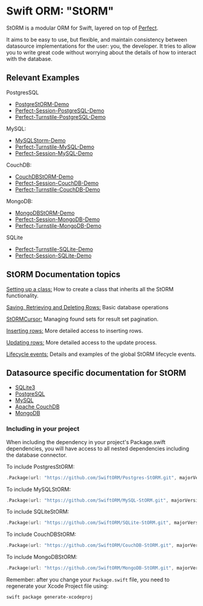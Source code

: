 # Swift ORM: "StORM"

StORM is a modular ORM for Swift, layered on top of [Perfect](https://github.com/PerfectlySoft/Perfect).

It aims to be easy to use, but flexible, and maintain consistency between datasource implementations for the user: you, the developer. It tries to allow you to write great code without worrying about the details of how to interact with the database.

## Relevant Examples

PostgresSQL

* [PostgreStORM-Demo](https://github.com/PerfectExamples/PostgreStORM-Demo)
* [Perfect-Session-PostgreSQL-Demo](https://github.com/PerfectExamples/Perfect-Session-PostgreSQL-Demo)
* [Perfect-Turnstile-PostgreSQL-Demo](https://github.com/PerfectExamples/Perfect-Turnstile-PostgreSQL-Demo)

MySQL:

* [MySQLStorm-Demo](https://github.com/PerfectExamples/MySQLStorm-Demo)
* [Perfect-Turnstile-MySQL-Demo](https://github.com/PerfectExamples/Perfect-Turnstile-MySQL-Demo)
* [Perfect-Session-MySQL-Demo](https://github.com/PerfectExamples/Perfect-Session-MySQL-Demo)

CouchDB: 

* [CouchDBStORM-Demo](https://github.com/PerfectExamples/CouchDBStORM-Demo)
* [Perfect-Session-CouchDB-Demo](https://github.com/PerfectExamples/Perfect-Session-CouchDB-Demo)
* [Perfect-Turnstile-CouchDB-Demo](https://github.com/PerfectExamples/Perfect-Turnstile-CouchDB-Demo)

MongoDB:

* [MongoDBStORM-Demo](https://github.com/PerfectExamples/MongoDBStORM-Demo)
* [Perfect-Session-MongoDB-Demo](https://github.com/PerfectExamples/Perfect-Session-MongoDB-Demo)
* [Perfect-Turnstile-MongoDB-Demo](https://github.com/PerfectExamples/Perfect-Turnstile-MongoDB-Demo)

SQLite

* [Perfect-Turnstile-SQLite-Demo](https://github.com/PerfectExamples/Perfect-Turnstile-SQLite-Demo)
* [Perfect-Session-SQLite-Demo](https://github.com/PerfectExamples/Perfect-Session-SQLite-Demo)

## StORM Documentation topics

[Setting up a class:](https://github.com/PerfectlySoft/PerfectDocs/blob/master/guide/StORM-Setting-up-a-class.md) How to create a class that inherits all the StORM functionality.

[Saving, Retrieving and Deleting Rows:](https://github.com/PerfectlySoft/PerfectDocs/blob/master/guide/StORM-Saving-Retrieving-and-Deleting-Rows.md) Basic database operations

[StORMCursor:](https://github.com/PerfectlySoft/PerfectDocs/blob/master/guide/StORM-Cursor.md) Managing found sets for result set pagination.

[Inserting rows:](https://github.com/PerfectlySoft/PerfectDocs/blob/master/guide/StORM-Insert.md) More detailed access to inserting rows.

[Updating rows:](https://github.com/PerfectlySoft/PerfectDocs/blob/master/guide/StORM-Update.md) More detailed access to the update process.

[Lifecycle events:](https://github.com/PerfectlySoft/PerfectDocs/blob/master/guide/StORMLifecycleEvents.md) Details and examples of the global StORM lifecycle events.


## Datasource specific documentation for StORM

* [SQLite3](https://github.com/PerfectlySoft/PerfectDocs/blob/master/guide/StORM-SQLite.md)
* [PostgreSQL](https://github.com/PerfectlySoft/PerfectDocs/blob/master/guide/StORM-PostgreSQL.md)
* [MySQL](https://github.com/PerfectlySoft/PerfectDocs/blob/master/guide/StORM-MySQL.md)
* [Apache CouchDB](https://github.com/PerfectlySoft/PerfectDocs/blob/master/guide/StORM-CouchDB.md)
* [MongoDB](https://github.com/PerfectlySoft/PerfectDocs/blob/master/guide/StORM-MongoDB.md)


### Including in your project

When including the dependency in your project's Package.swift dependencies, you will have access to all nested dependencies including the database connector.

To include PostgresStORM:

``` swift
.Package(url: "https://github.com/SwiftORM/Postgres-StORM.git", majorVersion: 1)
```

To include MySQLStORM:

``` swift
.Package(url: "https://github.com/SwiftORM/MySQL-StORM.git", majorVersion: 1)
```

To include SQLiteStORM:

``` swift
.Package(url: "https://github.com/SwiftORM/SQLite-StORM.git", majorVersion: 1)
```

To include CouchDBStORM:

``` swift
.Package(url: "https://github.com/SwiftORM/CouchDB-StORM.git", majorVersion: 1)
```

To include MongoDBStORM:

``` swift
.Package(url: "https://github.com/SwiftORM/MongoDB-StORM.git", majorVersion: 1)
```

Remember: after you change your `Package.swift` file, you need to regenerate your Xcode Project file using:

```
swift package generate-xcodeproj 
```

